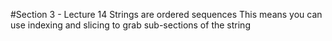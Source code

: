 #Section 3 - Lecture 14 
Strings are ordered sequences
This means you can use indexing and slicing to grab sub-sections of the string